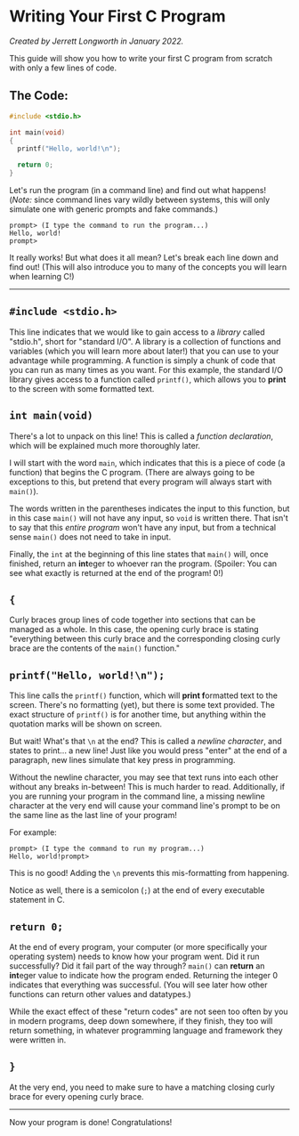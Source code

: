 # Writing Your First C Program

*Created by Jerrett Longworth in January 2022.*

This guide will show you how to write your first C program from scratch with only a few lines of code.

## The Code:

``` c
#include <stdio.h>

int main(void)
{
  printf("Hello, world!\n");

  return 0;
}
```

Let's run the program (in a command line) and find out what happens! (*Note:* since command lines vary wildly between systems, this will only simulate one with generic prompts and fake commands.)

```
prompt> (I type the command to run the program...)
Hello, world!
prompt>
```

It really works! But what does it all mean? Let's break each line down and find out! (This will also introduce you to many of the concepts you will learn when learning C!)

---

## `#include <stdio.h>`

This line indicates that we would like to gain access to a *library* called "stdio.h", short for "standard I/O". A library is a collection of functions and variables (which you will learn more about later!) that you can use to your advantage while programming. A function is simply a chunk of code that you can run as many times as you want. For this example, the standard I/O library gives access to a function called `printf()`, which allows you to **print** to the screen with some **f**ormatted text.

## `int main(void)`

There's a lot to unpack on this line! This is called a *function declaration*, which will be explained much more thoroughly later.

I will start with the word `main`, which indicates that this is a piece of code (a function) that begins the C program. (There are always going to be exceptions to this, but pretend that every program will always start with `main()`).

The words written in the parentheses indicates the input to this function, but in this case `main()` will not have any input, so `void` is written there. That isn't to say that this *entire program* won't have any input, but from a technical sense `main()` does not need to take in input.

Finally, the `int` at the beginning of this line states that `main()` will, once finished, return an **int**eger to whoever ran the program. (Spoiler: You can see what exactly is returned at the end of the program! 0!)

## `{`

Curly braces group lines of code together into sections that can be managed as a whole. In this case, the opening curly brace is stating "everything between this curly brace and the corresponding closing curly brace are the contents of the `main()` function."

## `printf("Hello, world!\n");`

This line calls the `printf()` function, which will **print f**ormatted text to the screen. There's no formatting (yet), but there is some text provided. The exact structure of `printf()` is for another time, but anything within the quotation marks will be shown on screen.

But wait! What's that `\n` at the end? This is called a *newline character*, and states to print... a new line! Just like you would press "enter" at the end of a paragraph, new lines simulate that key press in programming.

Without the newline character, you may see that text runs into each other without any breaks in-between! This is much harder to read. Additionally, if you are running your program in the command line, a missing newline character at the very end will cause your command line's prompt to be on the same line as the last line of your program!

For example:

```
prompt> (I type the command to run my program...)
Hello, world!prompt>
```

This is no good! Adding the `\n` prevents this mis-formatting from happening.

Notice as well, there is a semicolon (`;`) at the end of every executable statement in C.

## `return 0;`

At the end of every program, your computer (or more specifically your operating system) needs to know how your program went. Did it run successfully? Did it fail part of the way through? `main()` can **return** an **int**eger value to indicate how the program ended. Returning the integer 0 indicates that everything was successful. (You will see later how other functions can return other values and datatypes.)

While the exact effect of these "return codes" are not seen too often by you in modern programs, deep down somewhere, if they finish, they too will return something, in whatever programming language and framework they were written in.

## `}`

At the very end, you need to make sure to have a matching closing curly brace for every opening curly brace.

---

Now your program is done! Congratulations!